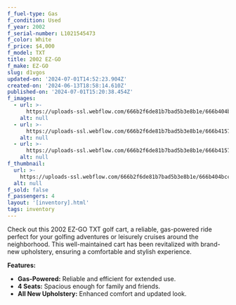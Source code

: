 ```yaml
---
f_fuel-type: Gas
f_condition: Used
f_year: 2002
f_serial-number: L1021545473
f_color: White
f_price: $4,000
f_model: TXT
title: 2002 EZ-GO
f_make: EZ-GO
slug: d1vgos
updated-on: '2024-07-01T14:52:23.904Z'
created-on: '2024-06-13T18:58:14.610Z'
published-on: '2024-07-01T15:20:38.454Z'
f_images:
  - url: >-
      https://uploads-ssl.webflow.com/666b2f6de81b7bad5b3e8b1e/666b404bcca8ac2253bdeaf4_IMG_0061.webp
    alt: null
  - url: >-
      https://uploads-ssl.webflow.com/666b2f6de81b7bad5b3e8b1e/666b4157766b3ea490aa626b_IMG_0062.webp
    alt: null
  - url: >-
      https://uploads-ssl.webflow.com/666b2f6de81b7bad5b3e8b1e/666b415704504749bb548857_IMG_0063.webp
    alt: null
f_thumbnail:
  url: >-
    https://uploads-ssl.webflow.com/666b2f6de81b7bad5b3e8b1e/666b404bcca8ac2253bdeaf4_IMG_0061.webp
  alt: null
f_sold: false
f_passengers: 4
layout: '[inventory].html'
tags: inventory
---
```


Check out this 2002 EZ-GO TXT golf cart, a reliable, gas-powered ride perfect for your golfing adventures or leisurely cruises around the neighborhood. This well-maintained cart has been revitalized with brand-new upholstery, ensuring a comfortable and stylish experience.

**Features:**

*   **Gas-Powered:** Reliable and efficient for extended use.
*   **4 Seats:** Spacious enough for family and friends.
*   **All New Upholstery:** Enhanced comfort and updated look.
